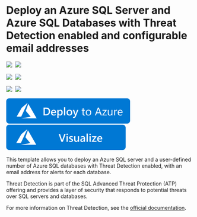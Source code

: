 # Deploy an Azure SQL Server and Azure SQL Databases with Threat Detection enabled and configurable email addresses

<IMG SRC="https://azurequickstartsservice.blob.core.windows.net/badges/201-sql-threat-detection-db-policy-multiple-databases/PublicLastTestDate.svg" />&nbsp;
<IMG SRC="https://azurequickstartsservice.blob.core.windows.net/badges/201-sql-threat-detection-db-policy-multiple-databases/PublicDeployment.svg" />&nbsp;

<IMG SRC="https://azurequickstartsservice.blob.core.windows.net/badges/201-sql-threat-detection-db-policy-multiple-databases/FairfaxLastTestDate.svg" />&nbsp;
<IMG SRC="https://azurequickstartsservice.blob.core.windows.net/badges/201-sql-threat-detection-db-policy-multiple-databases/FairfaxDeployment.svg" />&nbsp;

<IMG SRC="https://azurequickstartsservice.blob.core.windows.net/badges/201-sql-threat-detection-db-policy-multiple-databases/BestPracticeResult.svg" />&nbsp;
<IMG SRC="https://azurequickstartsservice.blob.core.windows.net/badges/201-sql-threat-detection-db-policy-multiple-databases/CredScanResult.svg" />&nbsp;

<a href="https://portal.azure.com/#create/Microsoft.Template/uri/https%3A%2F%2Fraw.githubusercontent.com%2FAzure%2Fazure-quickstart-templates%2Fmaster%2F201-sql-threat-detection-db-policy-multiple-databases%2Fazuredeploy.json" target="_blank">
    <img src="https://raw.githubusercontent.com/Azure/azure-quickstart-templates/master/1-CONTRIBUTION-GUIDE/images/deploytoazure.svg?sanitize=true"/>
</a>
<a href="http://armviz.io/#/?load=https%3A%2F%2Fraw.githubusercontent.com%2FAzure%2Fazure-quickstart-templates%2Fmaster%2F201-sql-threat-detection-db-policy-multiple-databases%2Fazuredeploy.json" target="_blank">
    <img src="https://raw.githubusercontent.com/Azure/azure-quickstart-templates/master/1-CONTRIBUTION-GUIDE/images/visualizebutton.svg?sanitize=true"/>
</a>

This template allows you to deploy an Azure SQL server and a user-defined number of Azure SQL databases with Threat Detection enabled, with an email address for alerts for each database.

Threat Detection is part of the SQL Advanced Threat Protection (ATP) offering and provides a layer of security that responds to potential threats over SQL servers and databases.

For more information on Threat Detection, see the [official documentation]( https://docs.microsoft.com/en-us/azure/sql-database/sql-database-threat-detection).

